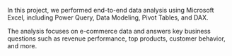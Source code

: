In this project, we performed end-to-end data analysis using Microsoft Excel, including Power Query, Data Modeling, Pivot Tables, and DAX.

The analysis focuses on e-commerce data and answers key business questions such as revenue performance, top products, customer behavior, and more.
